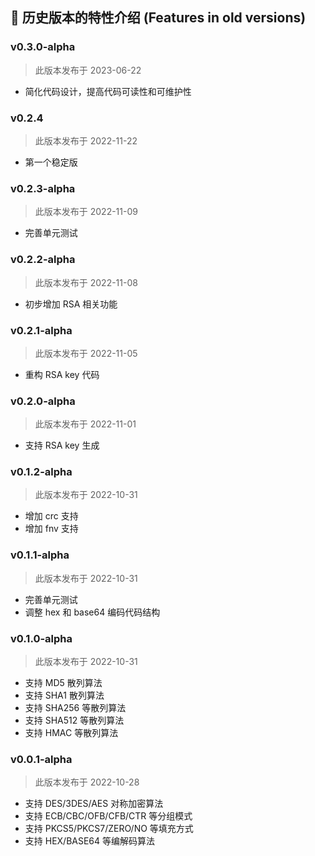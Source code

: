## 📜 历史版本的特性介绍 (Features in old versions)

### v0.3.0-alpha

> 此版本发布于 2023-06-22

* 简化代码设计，提高代码可读性和可维护性

### v0.2.4

> 此版本发布于 2022-11-22

* 第一个稳定版

### v0.2.3-alpha

> 此版本发布于 2022-11-09

* 完善单元测试

### v0.2.2-alpha

> 此版本发布于 2022-11-08

* 初步增加 RSA 相关功能

### v0.2.1-alpha

> 此版本发布于 2022-11-05

* 重构 RSA key 代码

### v0.2.0-alpha

> 此版本发布于 2022-11-01

* 支持 RSA key 生成

### v0.1.2-alpha

> 此版本发布于 2022-10-31

* 增加 crc 支持
* 增加 fnv 支持

### v0.1.1-alpha

> 此版本发布于 2022-10-31

* 完善单元测试
* 调整 hex 和 base64 编码代码结构

### v0.1.0-alpha

> 此版本发布于 2022-10-31

* 支持 MD5 散列算法
* 支持 SHA1 散列算法
* 支持 SHA256 等散列算法
* 支持 SHA512 等散列算法
* 支持 HMAC 等散列算法

### v0.0.1-alpha

> 此版本发布于 2022-10-28

* 支持 DES/3DES/AES 对称加密算法
* 支持 ECB/CBC/OFB/CFB/CTR 等分组模式
* 支持 PKCS5/PKCS7/ZERO/NO 等填充方式
* 支持 HEX/BASE64 等编解码算法